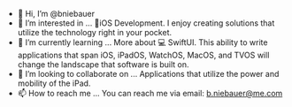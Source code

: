 - 👋 Hi, I’m @bniebauer
- 👀 I’m interested in ... 📱iOS Development. I enjoy creating solutions that utilize the technology right in your pocket.
- 🌱 I’m currently learning ... More about 💻 SwiftUI. This ability to write applications that span iOS, iPadOS, WatchOS, MacOS, and TVOS will change the landscape that software is built on.
- 💞️ I’m looking to collaborate on ... Applications that utilize the power and mobility of the iPad.
- 📫 How to reach me ... You can reach me via email: b.niebauer@me.com

<!---
bniebauer/bniebauer is a ✨ special ✨ repository because its `README.md` (this file) appears on your GitHub profile.
You can click the Preview link to take a look at your changes.
--->
